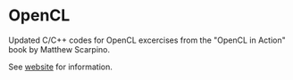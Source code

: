 # OpenCL
Updated C/C++ codes for OpenCL excercises from the "OpenCL in Action" book by Matthew Scarpino.

See [website](https://adaickalavan.github.io/portfolio/opencl/) for information.